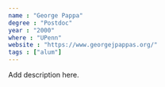 ```yaml
---
name : "George Pappa"
degree : "Postdoc"
year : "2000"
where : "UPenn"
website : "https://www.georgejpappas.org/"
tags : ["alum"]
---
```

Add description here.
